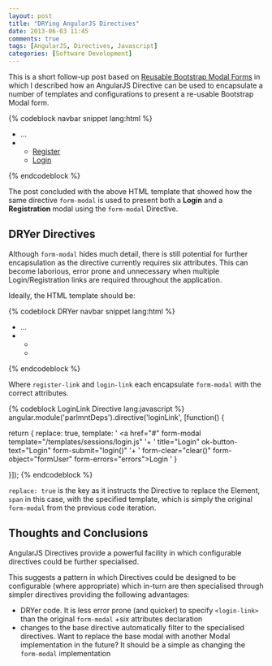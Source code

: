 ```yaml
---
layout: post
title: "DRYing AngularJS Directives"
date: 2013-06-03 11:45
comments: true
tags: [AngularJS, Directives, Javascript]
categories: [Software Development]
---
```


This is a short follow-up post based on [Reusable Bootstrap Modal Forms](/2013/05/30/commentable-a-polymorphic-nested-comments-directive-for-angularjs/) in which I described how an
 AngularJS Directive can be used to encapsulate a number of templates and configurations to present a re-usable Bootstrap Modal form.

<!--more-->

{% codeblock navbar snippet lang:html %}
<ul class="nav pull-right" ng-controller="sessionsController">
  <li ng-show="loggedIn">
    ...
  </li>
  <li ng-hide="loggedIn">
    <ul class="nav">
      <li>
        <a href="#" form-modal template="/templates/sessions/register.html"
                                 title="Register"
                                 ok-button-text="Register"
                                 form-submit="register()"
                                 form-object="user"
                                 form-errors="errors">
          Register
        </a>
      </li>
      <li>
        <a href="#" form-modal template="/templates/sessions/login.html"
                                 title="Login"
                                 ok-button-text="Login"
                                 form-submit="login()"
                                 form-object="user"
                                 form-errors="errors">
            Login
        </a>
      </li>
    </ul>
  </li>
</ul>
{% endcodeblock %}

The post concluded with the above HTML template that showed how the same directive `form-modal` is used to present both a **Login** and a **Registration** modal using the `form-modal` Directive.

## DRYer Directives

Although `form-modal` hides much detail, there is still potential for further encapsulation as the directive currently requires six attributes. This can become laborious, error prone and unnecessary when
 multiple Login/Registration links are required throughout the application.

Ideally, the HTML template should be:

{% codeblock DRYer navbar snippet lang:html %}
<ul class="nav pull-right" ng-controller="sessionsController">
  <li ng-show="loggedIn">
    ...
  </li>
  <li ng-hide="loggedIn">
    <ul class="nav">
      <li><span register-link></span></li>
      <li><span login-link></span></li>
    </ul>
  </li>
</ul>
{% endcodeblock %}

Where `register-link` and `login-link` each encapsulate `form-modal` with the correct attributes.

{% codeblock LoginLink Directive lang:javascript %}
angular.module('parlmntDeps').directive('loginLink', [function() {

  return {
    replace: true,
    template: ' <a href="#" form-modal template="/templates/sessions/login.js" '+
              ' title="Login" ok-button-text="Login" form-submit="login()" '+
              ' form-clear="clear()" form-object="formUser" form-errors="errors">Login</a> '
  }

}]);
{% endcodeblock %}

`replace: true` is the key as it instructs the Directive to replace the Element, `span` in this case, with the specified template, which is simply the original `form-modal` from the previous code
 iteration.

## Thoughts and Conclusions

AngularJS Directives provide a powerful facility in which configurable directives could be further specialised.

This suggests a pattern in which Directives could be designed to be configurable (where appropriate) which in-turn are then specialised through simpler directives providing the following advantages:

+ DRYer code. It is less error prone (and quicker) to specify `<login-link>` than the original `form-modal` +six attributes declaration
+ changes to the base directive automatically filter to the specialised directives. Want to replace the base modal with another Modal implementation in the future? It should be a simple as
changing the `form-modal` implementation